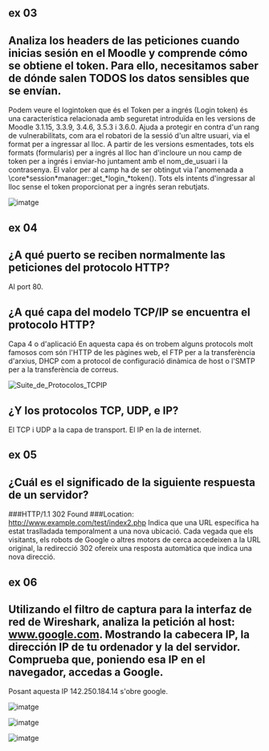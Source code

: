 
## ex 03
## Analiza los headers de las peticiones cuando inicias sesión en el Moodle y comprende cómo se obtiene el token. Para ello, necesitamos saber de dónde salen TODOS los datos sensibles que se envían.
Podem veure el logintoken que és el Token per a ingrés (Login token) és una característica relacionada amb seguretat introduïda en les versions de Moodle 3.1.15, 3.3.9, 3.4.6, 3.5.3 i 3.6.0. 
Ajuda a protegir en contra d'un rang de vulnerabilitats, com ara el robatori de la sessió d'un altre usuari, via el format per a ingressar al lloc.
A partir de les versions esmentades, tots els formats (formularis) per a ingrés al lloc han d'incloure un nou camp de token per a ingrés i enviar-ho juntament amb el nom_de_usuari i la contrasenya. 
El valor per al camp ha de ser obtingut via l'anomenada a \core\*session\*manager::get_*login_*token(). Tots els intents d'ingressar al lloc sense el token proporcionat per a ingrés seran rebutjats.

![imatge](https://github.com/mmonpeat/Desplegament_Aplicacions_Web/assets/115364869/f9aead7c-396c-4935-9117-68b23ff7bdfd)

## ex 04
## ¿A qué puerto se reciben normalmente las peticiones del protocolo HTTP?
Al port 80.

## ¿A qué capa del modelo TCP/IP se encuentra el protocolo HTTP? 
Capa 4 o d'aplicació En aquesta capa és on trobem alguns protocols molt famosos com són l'HTTP de les pàgines web, el FTP per a la transferència d'arxius, DHCP com a protocol 
de configuració dinàmica de host o l'SMTP per a la transferència de correus.

![Suite_de_Protocolos_TCPIP](https://github.com/mmonpeat/Desplegament_Aplicacions_Web/assets/115364869/a6de451c-52cb-408b-8de1-90f7ce00107c)

## ¿Y los protocolos TCP, UDP, e IP?
El TCP i UDP a la capa de transport. El IP en la de internet.

## ex 05
## ¿Cuál es el significado de la siguiente respuesta de un servidor? 
###HTTP/1.1 302 Found 
###Location: http://www.example.com/test/index2.php
Indica que una URL específica ha estat traslladada temporalment a una nova ubicació. Cada vegada que els visitants, els robots de Google o altres motors de cerca accedeixen a la URL original, 
la redirecció 302 ofereix una resposta automàtica que indica una nova direcció.

## ex 06
## Utilizando el filtro de captura para la interfaz de red de Wireshark, analiza la petición al host: www.google.com. Mostrando la cabecera IP, la dirección IP de tu ordenador y la del servidor. Comprueba que, poniendo esa IP en el navegador, accedas a Google.
Posant aquesta IP 142.250.184.14 s'obre google.

![imatge](https://github.com/mmonpeat/Desplegament_Aplicacions_Web/assets/115364869/6739ef35-61d8-4ccb-bda3-bc071ab5d6c6)

![imatge](https://github.com/mmonpeat/Desplegament_Aplicacions_Web/assets/115364869/1bd259ad-368e-4c5f-8d38-4e24d9c62423)

![imatge](https://github.com/mmonpeat/Desplegament_Aplicacions_Web/assets/115364869/fe375747-d39f-4a3c-a72d-81276d236ce4)

